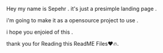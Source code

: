 Hey my name is Sepehr .
 it's just a presimple landing page . 

i'm going to make it as a opensource project to use . 

i hope you enjoied of this . 

thank you for Reading this ReadME Files❤️🔥.
